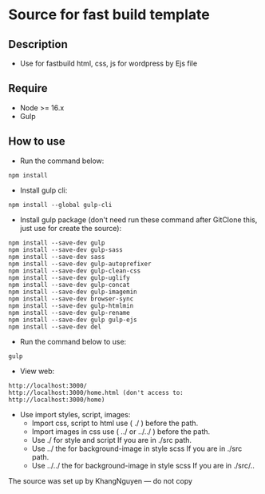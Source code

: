 # Source for fast build template
## Description
- Use for fastbuild html, css, js for wordpress by Ejs file

## Require
- Node >= 16.x
- Gulp

## How to use
- Run the command below:
```
npm install 
```

- Install gulp cli:
```
npm install --global gulp-cli
```

- Install gulp package (don't need run these command after GitClone this, just use for create the source): 
```
npm install --save-dev gulp
npm install --save-dev gulp-sass 
npm install --save-dev sass 
npm install --save-dev gulp-autoprefixer 
npm install --save-dev gulp-clean-css 
npm install --save-dev gulp-uglify 
npm install --save-dev gulp-concat 
npm install --save-dev gulp-imagemin 
npm install --save-dev browser-sync 
npm install --save-dev gulp-htmlmin 
npm install --save-dev gulp-rename
npm install --save-dev gulp gulp-ejs
npm install --save-dev del
```

- Run the command below to use:
```
gulp
```

- View web:
```
http://localhost:3000/
http://localhost:3000/home.html (don't access to: http://localhost:3000/home)
```

- Use import styles, script, images:
    - Import css, script to html use ( ./ ) before the path.
    - Import images in css use ( ../ or ../../ ) before the path.
    - Use ./ for style and script If you are in ./src path.
    - Use ../ the for background-image in style scss If you are in ./src path.
    - Use ../../ the for background-image in style scss If you are in ./src/..
    
The source was set up by KhangNguyen — do not copy
